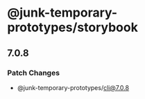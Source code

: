 # @junk-temporary-prototypes/storybook

## 7.0.8

### Patch Changes

- @junk-temporary-prototypes/cli@7.0.8
